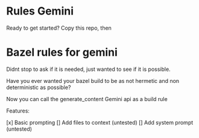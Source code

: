 # Rules Gemini

Ready to get started? Copy this repo, then

# Bazel rules for gemini

Didnt stop to ask if it is needed, just wanted to see if it is possible.

Have you ever wanted your bazel build to be as not hermetic and non deterministic as possible?

Now you can call the generate_content Gemini api as a build rule

Features:

[x] Basic prompting
[] Add files to context (untested)
[] Add system prompt (untested)
